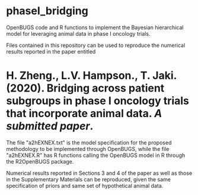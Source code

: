 # phaseI_bridging
OpenBUGS code and R functions to implement the Bayesian hierarchical model for leveraging animal data in phase I oncology trials.

Files contained in this repository can be used to reproduce the numerical results reported in the paper entitled
# H. Zheng., L.V. Hampson., T. Jaki. (2020). Bridging across patient subgroups in phase I oncology trials that incorporate animal data. *A submitted paper*.

The file "a2hEXNEX.txt" is the model specification for the proposed methodology to be implemented through OpenBUGS, while the file  "a2hEXNEX.R" has R functions calling the OpenBUGS model in R through the R2OpenBUGS package. 

Numerical results reported in Sections 3 and 4 of the paper as well as those in the Supplementary Materials can be reproduced, given the same specification of priors and same set of hypothetical animal data.
